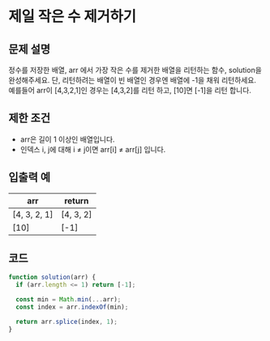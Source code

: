 # 제일 작은 수 제거하기

## 문제 설명

정수를 저장한 배열, arr 에서 가장 작은 수를 제거한 배열을 리턴하는 함수, solution을 완성해주세요. 단, 리턴하려는 배열이 빈 배열인 경우엔 배열에 -1을 채워 리턴하세요. 예를들어 arr이 [4,3,2,1]인 경우는 [4,3,2]를 리턴 하고, [10]면 [-1]을 리턴 합니다.

## 제한 조건

- arr은 길이 1 이상인 배열입니다.
- 인덱스 i, j에 대해 i ≠ j이면 arr[i] ≠ arr[j] 입니다.

## 입출력 예

| arr          | return    |
| ------------ | --------- |
| [4, 3, 2, 1] | [4, 3, 2] |
| [10]         | [-1]      |

## 코드

```js
function solution(arr) {
  if (arr.length <= 1) return [-1];

  const min = Math.min(...arr);
  const index = arr.indexOf(min);

  return arr.splice(index, 1);
}
```

